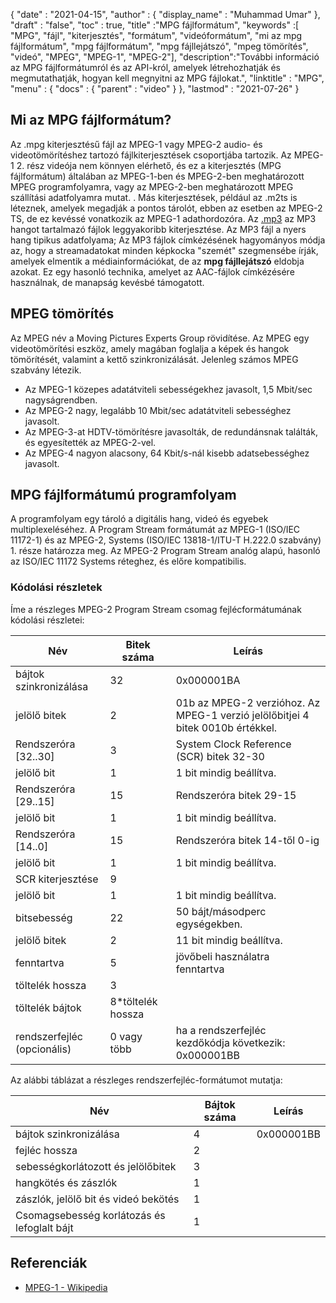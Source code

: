 {
  "date" : "2021-04-15",
  "author" : {
    "display_name" : "Muhammad Umar"
},
  "draft" : "false",
  "toc" : true,
  "title" :"MPG fájlformátum",
  "keywords" :[ "MPG", "fájl", "kiterjesztés", "formátum", "videóformátum", "mi az mpg fájlformátum", "mpg fájlformátum", "mpg fájllejátszó", "mpeg tömörítés", "videó", "MPEG", "MPEG-1", "MPEG-2"],
  "description":"További információ az MPG fájlformátumról és az API-król, amelyek létrehozhatják és megmutathatják, hogyan kell megnyitni az MPG fájlokat.",
  "linktitle" : "MPG",
  "menu" : {
    "docs" : {
      "parent" : "video"
}
},
  "lastmod" : "2021-07-26"
}

## Mi az MPG fájlformátum? ##

Az .mpg kiterjesztésű fájl az MPEG-1 vagy MPEG-2 audio- és videotömörítéshez tartozó fájlkiterjesztések csoportjába tartozik. Az MPEG-1 2. rész videója nem könnyen elérhető, és ez a kiterjesztés (MPG fájlformátum) általában az MPEG-1-ben és MPEG-2-ben meghatározott MPEG programfolyamra, vagy az MPEG-2-ben meghatározott MPEG szállítási adatfolyamra mutat. . Más kiterjesztések, például az .m2ts is léteznek, amelyek megadják a pontos tárolót, ebben az esetben az MPEG-2 TS, de ez kevéssé vonatkozik az MPEG-1 adathordozóra. Az [.mp3](/audio/mp3/) az MP3 hangot tartalmazó fájlok leggyakoribb kiterjesztése. Az MP3 fájl a nyers hang tipikus adatfolyama; Az MP3 fájlok címkézésének hagyományos módja az, hogy a streamadatokat minden képkocka "szemét" szegmensébe írják, amelyek elmentik a médiainformációkat, de az **mpg fájllejátszó** eldobja azokat. Ez egy hasonló technika, amelyet az AAC-fájlok címkézésére használnak, de manapság kevésbé támogatott.

## MPEG tömörítés ##

Az MPEG név a Moving Pictures Experts Group rövidítése. Az MPEG egy videotömörítési eszköz, amely magában foglalja a képek és hangok tömörítését, valamint a kettő szinkronizálását.
Jelenleg számos MPEG szabvány létezik.

- Az MPEG-1 közepes adatátviteli sebességekhez javasolt, 1,5 Mbit/sec nagyságrendben.
- Az MPEG-2 nagy, legalább 10 Mbit/sec adatátviteli sebességhez javasolt.
- Az MPEG-3-at HDTV-tömörítésre javasolták, de redundánsnak találták, és egyesítették az MPEG-2-vel.
- Az MPEG-4 nagyon alacsony, 64 Kbit/s-nál kisebb adatsebességhez javasolt.


## MPG fájlformátumú programfolyam ##

A programfolyam egy tároló a digitális hang, videó és egyebek multiplexeléséhez. A Program Stream formátumát az MPEG-1 (ISO/IEC 11172-1) és az MPEG-2, Systems (ISO/IEC 13818-1/ITU-T H.222.0 szabvány) 1. része határozza meg. Az MPEG-2 Program Stream analóg alapú, hasonló az ISO/IEC 11172 Systems réteghez, és előre kompatibilis.

### Kódolási részletek ###

Íme a részleges MPEG-2 Program Stream csomag fejlécformátumának kódolási részletei:

| Név | Bitek száma | Leírás |
---|---|---|
| bájtok szinkronizálása | 32 | 0x000001BA |
| jelölő bitek | 2 | 01b az MPEG-2 verzióhoz. Az MPEG-1 verzió jelölőbitjei 4 bitek 0010b értékkel. |
| Rendszeróra [32..30] | 3 | System Clock Reference (SCR) bitek 32-30 |
| jelölő bit | 1 | 1 bit mindig beállítva. |
| Rendszeróra [29..15] | 15 | Rendszeróra bitek 29-15 |
| jelölő bit | 1 | 1 bit mindig beállítva. |
| Rendszeróra [14..0] | 15 | Rendszeróra bitek 14-től 0-ig |
| jelölő bit | 1 | 1 bit mindig beállítva. |
| SCR kiterjesztése | 9 | |
| jelölő bit | 1 | 1 bit mindig beállítva. |
| bitsebesség | 22 | 50 bájt/másodperc egységekben. |
| jelölő bitek | 2 | 11 bit mindig beállítva. |
| fenntartva | 5 | jövőbeli használatra fenntartva |
| töltelék hossza | 3 | |
| töltelék bájtok | 8*töltelék hossza | |
| rendszerfejléc (opcionális) | 0 vagy több | ha a rendszerfejléc kezdőkódja következik: 0x000001BB |

Az alábbi táblázat a részleges rendszerfejléc-formátumot mutatja:

| Név | Bájtok száma | Leírás |
---|---|---|
| bájtok szinkronizálása | 4 | 0x000001BB |
| fejléc hossza | 2 | |
| sebességkorlátozott és jelölőbitek | 3 | |
| hangkötés és zászlók | 1 | |
| zászlók, jelölő bit és videó bekötés | 1 | |
| Csomagsebesség korlátozás és lefoglalt bájt | 1 | |


## Referenciák ##

- [MPEG-1 - Wikipedia](https://en.wikipedia.org/wiki/MPEG-1)



